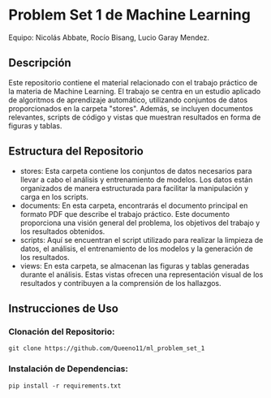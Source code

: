 # Problem Set 1 de Machine Learning
Equipo: Nicolás Abbate, Rocío Bisang, Lucio Garay Mendez.

## Descripción
Este repositorio contiene el material relacionado con el trabajo práctico de la materia de Machine Learning. El trabajo se centra en un estudio aplicado de algoritmos de aprendizaje automático, utilizando conjuntos de datos proporcionados en la carpeta "stores". Además, se incluyen documentos relevantes, scripts de código y vistas que muestran resultados en forma de figuras y tablas.

## Estructura del Repositorio
- stores: Esta carpeta contiene los conjuntos de datos necesarios para llevar a cabo el análisis y entrenamiento de modelos. Los datos están organizados de manera estructurada para facilitar la manipulación y carga en los scripts.
- documents: En esta carpeta, encontrarás el documento principal en formato PDF que describe el trabajo práctico. Este documento proporciona una visión general del problema, los objetivos del trabajo y los resultados obtenidos.
- scripts: Aquí se encuentran el script utilizado para realizar la limpieza de datos, el análisis, el entrenamiento de los modelos y la generación de los resultados.
- views: En esta carpeta, se almacenan las figuras y tablas generadas durante el análisis. Estas vistas ofrecen una representación visual de los resultados y contribuyen a la comprensión de los hallazgos.

## Instrucciones de Uso
### Clonación del Repositorio:

```
git clone https://github.com/Queeno11/ml_problem_set_1
```

### Instalación de Dependencias:

```
pip install -r requirements.txt
```